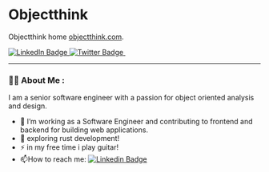 # Objectthink
Objectthink home [objectthink.com](http://objectthink.com "objectthink.com").

<div id="badges">
  <a href="https://linkedin.com/in/objectthink">
    <img src="https://img.shields.io/badge/LinkedIn-blue?style=for-the-badge&logo=linkedin&logoColor=white" alt="LinkedIn Badge"/>
  </a>
  <a href="http://twitter.com/objectthink">
    <img src="https://img.shields.io/badge/Twitter-blue?style=for-the-badge&logo=twitter&logoColor=white" alt="Twitter Badge"/>
  </a>
  <img src="https://komarev.com/ghpvc/?username=objectthink&style=flat-square&color=blue" alt=""/>
</div>

---

### :man_technologist: About Me :
I am a senior software engineer with a passion for object oriented analysis and design.

- :telescope: I’m working as a Software Engineer and contributing to frontend and backend for building web applications.
- :seedling: exploring rust development!
- :zap: in my free time i play guitar!
- :mailbox:How to reach me: [![Linkedin Badge](https://img.shields.io/badge/-objectthink-blue?style=flat&logo=Linkedin&logoColor=white)](https://linkedin.com/in/objectthink)
